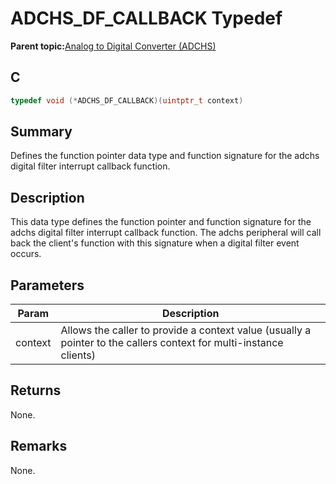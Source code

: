 # ADCHS\_DF\_CALLBACK Typedef

**Parent topic:**[Analog to Digital Converter \(ADCHS\)](GUID-8740EC52-3365-4B31-B19A-227EC55268DD.md)

## C

```c
typedef void (*ADCHS_DF_CALLBACK)(uintptr_t context)
```

## Summary

Defines the function pointer data type and function signature for the adchs digital filter interrupt callback function.

## Description

This data type defines the function pointer and function signature for the adchs digital filter interrupt callback function. The adchs peripheral will call back the client's function with this signature when a digital filter event occurs.

## Parameters

|Param|Description|
|-----|-----------|
|context|Allows the caller to provide a context value \(usually a pointer to the callers context for multi-instance clients\)|

## Returns

None.

## Remarks

None.

